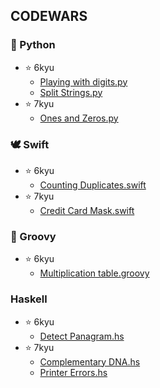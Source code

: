 ## CODEWARS
### 🐍 Python
* ⭐ 6kyu
	* [Playing with digits.py](https://github.com/mintnea/codewars/blob/main/Python/6kyu/Playing%20with%20digits.py)
	* [Split Strings.py](https://github.com/mintnea/codewars/blob/main/Python/6kyu/Split%20Strings.py)
* ⭐ 7kyu
	* [Ones and Zeros.py](https://github.com/mintnea/codewars/blob/main/Python/7kyu/Ones%20and%20Zeros.py)

### 🕊️ Swift
* ⭐ 6kyu
	* [Counting Duplicates.swift](https://github.com/mintnea/codewars/blob/main/Swift/6kyu/Counting%20Duplicates.swift)
* ⭐ 7kyu
	* [Credit Card Mask.swift](https://github.com/mintnea/codewars/blob/main/Swift/7kyu/Credit%20Card%20Mask.swift)

### 🌱 Groovy
* ⭐ 6kyu
	* [Multiplication table.groovy](https://github.com/mintnea/codewars/blob/main/Groovy/6kyu/Multiplication%20table.groovy)

### Haskell
* ⭐ 6kyu
	* [Detect Panagram.hs](https://github.com/mintnea/codewars/blob/main/Haskell/6kyu/Detect%Panagram.hs)
* ⭐ 7kyu
	* [Complementary DNA.hs](https://github.com/mintnea/codewars/blob/main/Haskell/7kyu/Complementary%20DNA.hs)
	* [Printer Errors.hs](https://github.com/mintnea/codewars/blob/main/Haskell/7kyu/Printer%Errors.hs)